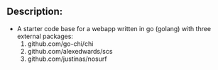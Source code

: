 ## Description:

- A starter code base for a webapp written in go (golang) with three external packages:
  1. github.com/go-chi/chi
  2. github.com/alexedwards/scs
  3. github.com/justinas/nosurf
